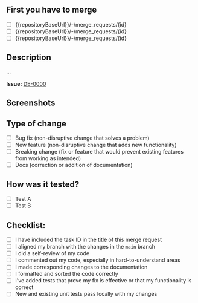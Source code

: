 ## First you have to merge

<!-- Please delete options that are not relevant. -->

- [ ] {{repositoryBaseUrl}}/-/merge_requests/{id}
- [ ] {{repositoryBaseUrl}}/-/merge_requests/{id}
- [ ] {{repositoryBaseUrl}}/-/merge_requests/{id}

## Description

<!--
Include a summary of the change and indicate which issue was resolved by indicating the task number.
Please also include relevant rationale and context.
-->
...

**Issue:** [DE-0000](https://app.clickup.com/t/2428116/DE-0000)

## Screenshots

<!-- Please include all images necessary to understand your merge request. -->

## Type of change

- [ ] Bug fix (non-disruptive change that solves a problem)
- [ ] New feature (non-disruptive change that adds new functionality)
- [ ] Breaking change (fix or feature that would prevent existing features from working as intended)
- [ ] Docs (correction or addition of documentation)

## How was it tested?

<!--
Describe the tests you ran to verify the changes.
Please provide instructions so we can reproduce. Please also list all details relevant to your test setup.
-->

- [ ] Test A
- [ ] Test B

## Checklist:

- [ ] I have included the task ID in the title of this merge request
- [ ] I aligned my branch with the changes in the `main` branch
- [ ] I did a self-review of my code
- [ ] I commented out my code, especially in hard-to-understand areas
- [ ] I made corresponding changes to the documentation
- [ ] I formatted and sorted the code correctly
- [ ] I've added tests that prove my fix is effective or that my functionality is correct
- [ ] New and existing unit tests pass locally with my changes
